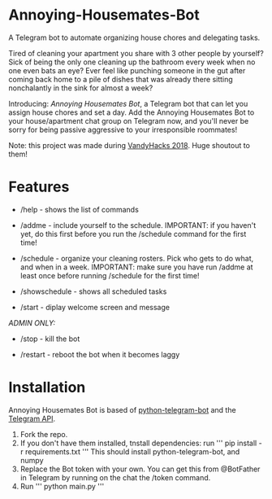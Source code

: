 # Annoying-Housemates-Bot
A Telegram bot to automate organizing house chores and delegating tasks.

Tired of cleaning your apartment you share with 3 other people by yourself? Sick of being the only one cleaning up the bathroom every week when no one even bats an eye? Ever feel like punching someone in the gut after coming back home to a pile of dishes that was already there sitting nonchalantly in the sink for almost a week?

Introducing: *Annoying Housemates Bot*, a Telegram bot that can let you assign house chores and set a day. Add the Annoying Housemates Bot to your house/apartment chat group on Telegram now, and you'll never be sorry for being passive aggressive to your irresponsible roommates!

Note: this project was made during [VandyHacks 2018](https://vandyhacks.org/). Huge shoutout to them!

# Features
- /help - shows the list of commands

- /addme - include yourself to the schedule. IMPORTANT: if you haven't yet, do this first before you run the /schedule command for the first time!

- /schedule - organize your cleaning rosters. Pick who gets to do what, and when in a week. IMPORTANT: make sure you have run /addme at least once before running /schedule for the first time!

- /showschedule - shows all scheduled tasks

- /start - diplay welcome screen and message

*ADMIN ONLY:*
- /stop - kill the bot

- /restart - reboot the bot when it becomes laggy


# Installation

Annoying Housemates Bot is based of [python-telegram-bot](https://github.com/python-telegram-bot/python-telegram-bot) and the [Telegram API](https://core.telegram.org/bots/api).

1. Fork the repo.
2. If you don't have them installed, tnstall dependencies:
run 
'''
pip install -r requirements.txt
'''
This should install python-telegram-bot, and numpy
3. Replace the Bot token with your own. You can get this from @BotFather in Telegram by running on the chat the /token command.
4. Run 
'''
python main.py
'''
